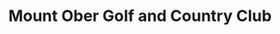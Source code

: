 ---
title: "Mount Ober Golf and Country Club"
address: " Mount Ober Golf and Country Club, Ballymaconaghy Road, Knockbracken, Belfast, Down, BT8 6SB"
tel: "028 9079 2108"
county: "Down"
category: "Golf"
type: "Content"
lat: "54.552429"
lng: "-5.888929"
---